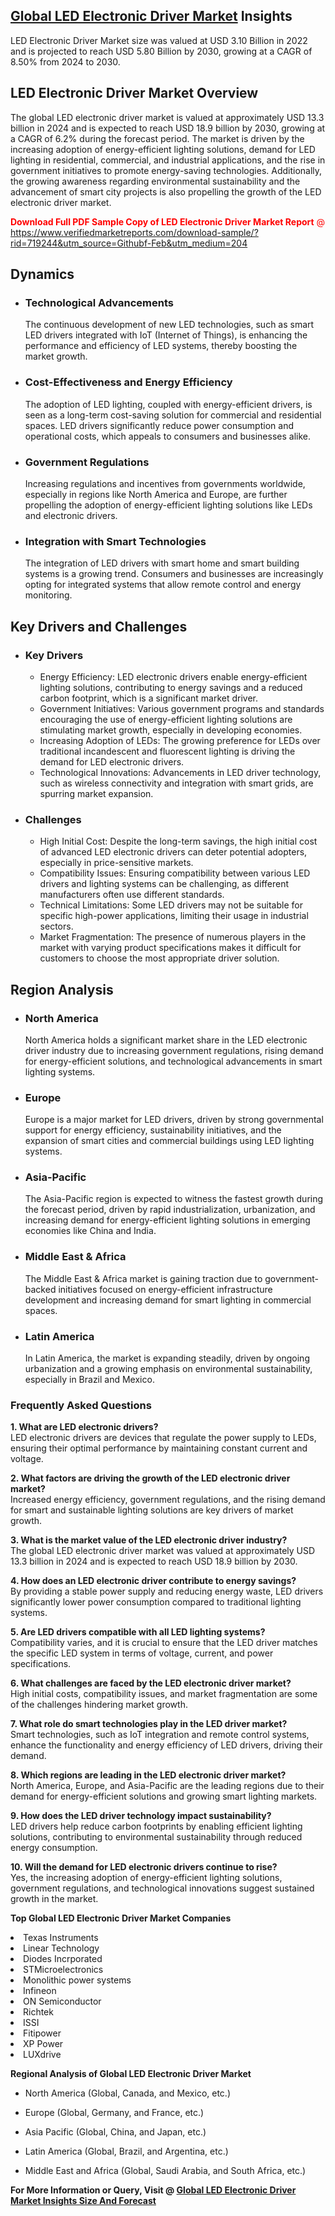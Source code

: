 <h2><a href="https://www.verifiedmarketreports.com/download-sample/?rid=719244&amp;utm_source=Githubf&amp;utm_medium=204" target="_blank">Global LED Electronic Driver Market</a> Insights</h2><p>LED Electronic Driver Market size was valued at USD 3.10 Billion in 2022 and is projected to reach USD 5.80 Billion by 2030, growing at a CAGR of 8.50% from 2024 to 2030.</p><p> <h2>LED Electronic Driver Market Overview</h2> <p>The global LED electronic driver market is valued at approximately USD 13.3 billion in 2024 and is expected to reach USD 18.9 billion by 2030, growing at a CAGR of 6.2% during the forecast period. The market is driven by the increasing adoption of energy-efficient lighting solutions, demand for LED lighting in residential, commercial, and industrial applications, and the rise in government initiatives to promote energy-saving technologies. Additionally, the growing awareness regarding environmental sustainability and the advancement of smart city projects is also propelling the growth of the LED electronic driver market.</p> <p><p><span class=""><span style="color: #ff0000;"><strong>Download Full PDF Sample Copy of LED Electronic Driver Market Report</strong> @ </span><a href="https://www.verifiedmarketreports.com/download-sample/?rid=719244&amp;utm_source=Githubf-Feb&amp;utm_medium=204" target="_blank">https://www.verifiedmarketreports.com/download-sample/?rid=719244&amp;utm_source=Githubf-Feb&amp;utm_medium=204</a></span></p></p> <h2>Dynamics</h2> <ul> <li><h3>Technological Advancements</h3> The continuous development of new LED technologies, such as smart LED drivers integrated with IoT (Internet of Things), is enhancing the performance and efficiency of LED systems, thereby boosting the market growth.</li> <li><h3>Cost-Effectiveness and Energy Efficiency</h3> The adoption of LED lighting, coupled with energy-efficient drivers, is seen as a long-term cost-saving solution for commercial and residential spaces. LED drivers significantly reduce power consumption and operational costs, which appeals to consumers and businesses alike.</li> <li><h3>Government Regulations</h3> Increasing regulations and incentives from governments worldwide, especially in regions like North America and Europe, are further propelling the adoption of energy-efficient lighting solutions like LEDs and electronic drivers.</li> <li><h3>Integration with Smart Technologies</h3> The integration of LED drivers with smart home and smart building systems is a growing trend. Consumers and businesses are increasingly opting for integrated systems that allow remote control and energy monitoring.</li> </ul> <h2>Key Drivers and Challenges</h2> <ul> <li><h3>Key Drivers</h3> <ul> <li>Energy Efficiency: LED electronic drivers enable energy-efficient lighting solutions, contributing to energy savings and a reduced carbon footprint, which is a significant market driver.</li> <li>Government Initiatives: Various government programs and standards encouraging the use of energy-efficient lighting solutions are stimulating market growth, especially in developing economies.</li> <li>Increasing Adoption of LEDs: The growing preference for LEDs over traditional incandescent and fluorescent lighting is driving the demand for LED electronic drivers.</li> <li>Technological Innovations: Advancements in LED driver technology, such as wireless connectivity and integration with smart grids, are spurring market expansion.</li> </ul> </li> <li><h3>Challenges</h3> <ul> <li>High Initial Cost: Despite the long-term savings, the high initial cost of advanced LED electronic drivers can deter potential adopters, especially in price-sensitive markets.</li> <li>Compatibility Issues: Ensuring compatibility between various LED drivers and lighting systems can be challenging, as different manufacturers often use different standards.</li> <li>Technical Limitations: Some LED drivers may not be suitable for specific high-power applications, limiting their usage in industrial sectors.</li> <li>Market Fragmentation: The presence of numerous players in the market with varying product specifications makes it difficult for customers to choose the most appropriate driver solution.</li> </ul> </li> </ul> <h2>Region Analysis</h2> <ul> <li><h3>North America</h3> North America holds a significant market share in the LED electronic driver industry due to increasing government regulations, rising demand for energy-efficient solutions, and technological advancements in smart lighting systems.</li> <li><h3>Europe</h3> Europe is a major market for LED drivers, driven by strong governmental support for energy efficiency, sustainability initiatives, and the expansion of smart cities and commercial buildings using LED lighting systems.</li> <li><h3>Asia-Pacific</h3> The Asia-Pacific region is expected to witness the fastest growth during the forecast period, driven by rapid industrialization, urbanization, and increasing demand for energy-efficient lighting solutions in emerging economies like China and India.</li> <li><h3>Middle East & Africa</h3> The Middle East & Africa market is gaining traction due to government-backed initiatives focused on energy-efficient infrastructure development and increasing demand for smart lighting in commercial spaces.</li> <li><h3>Latin America</h3> In Latin America, the market is expanding steadily, driven by ongoing urbanization and a growing emphasis on environmental sustainability, especially in Brazil and Mexico.</li> </ul> <h3>Frequently Asked Questions</h3> <p><strong>1. What are LED electronic drivers?</strong><br> LED electronic drivers are devices that regulate the power supply to LEDs, ensuring their optimal performance by maintaining constant current and voltage.</p> <p><strong>2. What factors are driving the growth of the LED electronic driver market?</strong><br> Increased energy efficiency, government regulations, and the rising demand for smart and sustainable lighting solutions are key drivers of market growth.</p> <p><strong>3. What is the market value of the LED electronic driver industry?</strong><br> The global LED electronic driver market was valued at approximately USD 13.3 billion in 2024 and is expected to reach USD 18.9 billion by 2030.</p> <p><strong>4. How does an LED electronic driver contribute to energy savings?</strong><br> By providing a stable power supply and reducing energy waste, LED drivers significantly lower power consumption compared to traditional lighting systems.</p> <p><strong>5. Are LED drivers compatible with all LED lighting systems?</strong><br> Compatibility varies, and it is crucial to ensure that the LED driver matches the specific LED system in terms of voltage, current, and power specifications.</p> <p><strong>6. What challenges are faced by the LED electronic driver market?</strong><br> High initial costs, compatibility issues, and market fragmentation are some of the challenges hindering market growth.</p> <p><strong>7. What role do smart technologies play in the LED driver market?</strong><br> Smart technologies, such as IoT integration and remote control systems, enhance the functionality and energy efficiency of LED drivers, driving their demand.</p> <p><strong>8. Which regions are leading in the LED electronic driver market?</strong><br> North America, Europe, and Asia-Pacific are the leading regions due to their demand for energy-efficient solutions and growing smart lighting markets.</p> <p><strong>9. How does the LED driver technology impact sustainability?</strong><br> LED drivers help reduce carbon footprints by enabling efficient lighting solutions, contributing to environmental sustainability through reduced energy consumption.</p> <p><strong>10. Will the demand for LED electronic drivers continue to rise?</strong><br> Yes, the increasing adoption of energy-efficient lighting solutions, government regulations, and technological innovations suggest sustained growth in the market.</p> </p><p><strong>Top Global LED Electronic Driver Market Companies</strong></p><div data-test-id=""><p><li>Texas Instruments</li><li> Linear Technology</li><li> Diodes Incrporated</li><li> STMicroelectronics</li><li> Monolithic power systems</li><li> Infineon</li><li> ON Semiconductor</li><li> Richtek</li><li> ISSI</li><li> Fitipower</li><li> XP Power</li><li> LUXdrive</li></p><div><strong>Regional Analysis of&nbsp;Global LED Electronic Driver Market</strong></div><ul><li dir="ltr"><p dir="ltr">North America&nbsp;(Global, Canada, and Mexico, etc.)</p></li><li dir="ltr"><p dir="ltr">Europe (Global, Germany, and France, etc.)</p></li><li dir="ltr"><p dir="ltr">Asia Pacific&nbsp;(Global, China, and Japan, etc.)</p></li><li dir="ltr"><p dir="ltr">Latin America&nbsp;(Global, Brazil, and Argentina, etc.)</p></li><li dir="ltr">Middle East and Africa&nbsp;(Global, Saudi Arabia, and South Africa, etc.)</li></ul><p><strong>For More Information or Query, Visit @&nbsp;</strong><strong><a href="https://www.verifiedmarketreports.com/product/led-electronic-driver-market/?utm_source=Githubf&amp;utm_medium=204" target="_blank">Global LED Electronic Driver Market Insights Size And Forecast</a></strong></p></div>
